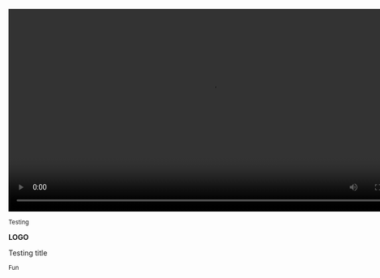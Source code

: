 <video width="800px" preload playsinline autoplay loop><source src="https://cdn.jsdelivr.net/gh/lifeiny/imageField/dawei.mp4" type="video/mp4" poster="https://cdn.jsdelivr.net/gh/lifeiny/imageField/dawei.JPG"></video>

<small>Testing</small> 



**LOGO**



Testing title



<small>Fun</small> 